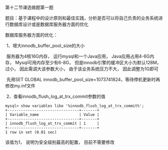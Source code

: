 第十二节课选做题第一题

题目：基于课程中的设计原则和最佳实践，分析是否可以将自己负责的业务系统进行数据库设计或是数据库服务器方面的优化

数据库服务器方面的优化：

​	1、增大innodb_buffer_pool_size的大小

​	服务器为4核16G内存， 运行mysql和一个Java应用， Java应用占用4-6G内存， Mysql可用内存至少有6-8G， 但是innodb引擎的缓冲区大小为默认128M， 过小， 因此需调大该参数大小， 由于该业务系统压力不大， 因此调整为1G即可

​	先用SET GLOBAL innodb_buffer_pool_size=1073741824，等待停机更新时再修改my.inf文件

​	2、查看innodb_flush_log_at_trx_commit参数的值

```
mysql> show variables like '%innodb_flush_log_at_trx_commit%';
+--------------------------------+-------+
| Variable_name                  | Value |
+--------------------------------+-------+
| innodb_flush_log_at_trx_commit | 1     |
+--------------------------------+-------+
1 row in set (0.01 sec)

```

该值为1， 说明为安全级别最高的配置， 目前不需要修改

​	

